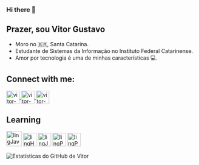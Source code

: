 ### Hi there 👋
## Prazer, sou Vitor Gustavo
- Moro no :brazil:, Santa Catarina.
- Estudante de Sistemas da Informação no Instituto Federal Catarinense.
- Amor por tecnologia é uma de minhas características 💻.


## Connect with me:
<a href="https://www.linkedin.com/in/vitor-gustavo-de-oliveira-444654186/" target="_blank">
  <img align="center" alt="vitor-Linkedin" height="35" width="35" src="https://img.icons8.com/fluent/48/000000/linkedin-2.png" style="max-width:100%;">
</a>

<a href="https://www.instagram.com/_vitinhoooo/" target="_blank">
  <img align="center" alt="vitor-Instagram" height="35" width="35" src="https://img.icons8.com/fluent/96/000000/instagram-new.png" style="max-width:100%;">
</a>

<a href=https://www.facebook.com/vitor.gustaavo target="_blank">
  <img align="center" alt="vitor-Facebook" height="35" width="35" src="https://img.icons8.com/color/48/000000/facebook-circled--v3.png" style="max-width:100%;">
</a>

## Learning

<img src="https://img.icons8.com/color/48/000000/java-coffee-cup-logo.png" alt="lingJava" height="40" width="40"  style="max-width:100%;"></img>
<img src="https://img.icons8.com/color/48/000000/html-5--v1.png"  alt="lingHtml" height="35" width="35"  style="max-width:100%;"></img>
<img src="https://img.icons8.com/color/48/000000/javascript.png"  alt="lingJavaScript" height="35" width="35"  style="max-width:100%;"></img>
<img src="https://img.icons8.com/color/48/000000/python.png" alt="lingPython" height="35" width="35"  style="max-width:100%;"></img>
<img src="https://img.icons8.com/windows/80/000000/php-logo.png" alt="lingPhp" height="35" width="35"  style="max-width:100%;"></img>

![Estatísticas do GitHub de Vitor](https://github-readme-stats.vercel.app/api?username=Vitor-Gustavo&show_icons=true&count_private=true&theme=dracula)


<!--
**Vitor-Gustavo/Vitor-Gustavo** is a ✨ _special_ ✨ repository because its `README.md` (this file) appears on your GitHub profile.

Here are some ideas to get you started:

- 🔭 I’m currently working on ...
- 🌱 I’m currently learning ...
- 👯 I’m looking to collaborate on ...
- 🤔 I’m looking for help with ...
- 💬 Ask me about ...
- 📫 How to reach me: ...
- 😄 Pronouns: ...
- ⚡ Fun fact: ...
-->
